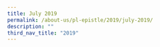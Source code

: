 ```yaml
---
title: July 2019
permalink: /about-us/pl-epistle/2019/july-2019/
description: ""
third_nav_title: "2019"
---
```

